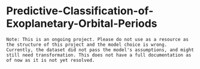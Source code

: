 # Predictive-Classification-of-Exoplanetary-Orbital-Periods

`Note: This is an ongoing project. Please do not use as a resource as the structure of this project and the model choice is wrong. Currently, the dataset did not pass the model's assumptions, and might still need transformation. This does not have a full documentation as of now as it is not yet resolved.`
